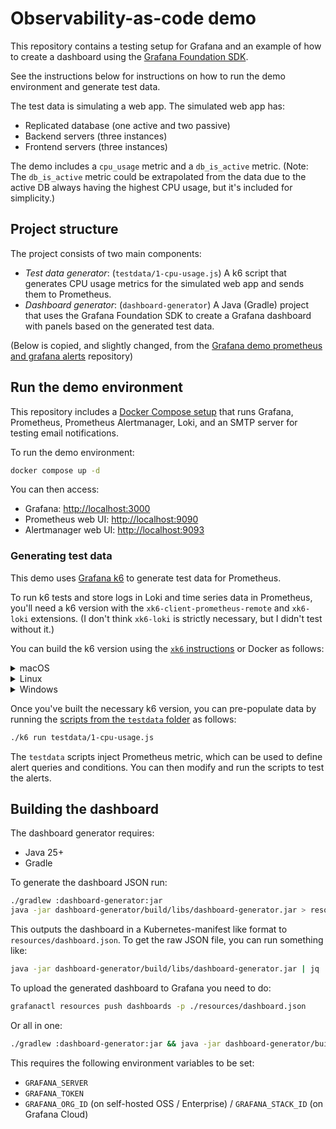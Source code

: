 # Observability-as-code demo

This repository contains a testing setup for Grafana and an example of how to create a dashboard using the [Grafana Foundation SDK](https://github.com/grafana/grafana-foundation-sdk).

See the instructions below for instructions on how to run the demo environment and generate test data.

The test data is simulating a web app. 
The simulated web app has:
- Replicated database (one active and two passive)
- Backend servers (three instances)
- Frontend servers (three instances)

The demo includes a `cpu_usage` metric and a `db_is_active` metric.
(Note: The `db_is_active` metric could be extrapolated from the data due to the active DB always having the highest CPU usage, but it's included for simplicity.)

## Project structure

The project consists of two main components:
- *Test data generator*: (`testdata/1-cpu-usage.js`) A k6 script that generates CPU usage metrics for the simulated web app and sends them to Prometheus.
- *Dashboard generator*: (`dashboard-generator`) A Java (Gradle) project that uses the Grafana Foundation SDK to create a Grafana dashboard with panels based on the generated test data.

(Below is copied, and slightly changed, from the [Grafana demo prometheus and grafana alerts](https://github.com/grafana/demo-prometheus-and-grafana-alerts) repository)

## Run the demo environment

This repository includes a [Docker Compose setup](./docker-compose.yaml) that runs Grafana, Prometheus, Prometheus Alertmanager, Loki, and an SMTP server for testing email notifications.

To run the demo environment:

```bash
docker compose up -d
```

You can then access:
- Grafana: [http://localhost:3000](http://localhost:3000/)
- Prometheus web UI: [http://localhost:9090](http://localhost:9090/)
- Alertmanager web UI: [http://localhost:9093](http://localhost:9093/)

### Generating test data

This demo uses [Grafana k6](https://grafana.com/docs/k6) to generate test data for Prometheus.

To run k6 tests and store logs in Loki and time series data in Prometheus, you'll need a k6 version with the `xk6-client-prometheus-remote` and `xk6-loki` extensions.
(I don't think `xk6-loki` is strictly necessary, but I didn't test without it.)

You can build the k6 version using the [`xk6` instructions](https://grafana.com/docs/k6/latest/extensions/build-k6-binary-using-go/) or Docker as follows:

<details>
  <summary>macOS</summary>

  ```bash
  docker run --rm -it -e GOOS=darwin -u "$(id -u):$(id -g)" -v "${PWD}:/xk6" \
    grafana/xk6 build v0.55.0 \
    --with github.com/grafana/xk6-client-prometheus-remote@v0.3.2 \
    --with github.com/grafana/xk6-loki@v1.0.0
  ```
</details>

<details>
  <summary>Linux</summary>

  ```bash
  docker run --rm -it -u "$(id -u):$(id -g)" -v "${PWD}:/xk6" \
    grafana/xk6 build v0.55.0 \
    --with github.com/grafana/xk6-client-prometheus-remote@v0.3.2 \
    --with github.com/grafana/xk6-loki@v1.0.0
  ```
</details>

<details>
  <summary>Windows</summary>

  ```bash
docker run --rm -it -e GOOS=windows -u "$(id -u):$(id -g)" -v "${PWD}:/xk6" `
  grafana/xk6 build v0.55.0 --output k6.exe `
  --with github.com/grafana/xk6-client-prometheus-remote@v0.3.2 `
  --with github.com/grafana/xk6-loki@v1.0.0
```

</details>


Once you've built the necessary k6 version, you can pre-populate data by running the [scripts from the `testdata` folder](./testdata/) as follows:

```bash
./k6 run testdata/1-cpu-usage.js
```

The `testdata` scripts inject Prometheus metric, which can be used to define alert queries and conditions. You can then modify and run the scripts to test the alerts.

## Building the dashboard
The dashboard generator requires:
- Java 25+
- Gradle

To generate the dashboard JSON run:
```bash
./gradlew :dashboard-generator:jar
java -jar dashboard-generator/build/libs/dashboard-generator.jar > resources/dashboard.json
```
This outputs the dashboard in a Kubernetes-manifest like format to `resources/dashboard.json`.
To get the raw JSON file, you can run something like:
```bash
java -jar dashboard-generator/build/libs/dashboard-generator.jar | jq '.spec' > resources/dashboard-raw.json
```

To upload the generated dashboard to Grafana you need to do:
```bash
grafanactl resources push dashboards -p ./resources/dashboard.json
```

Or all in one:
```bash
./gradlew :dashboard-generator:jar && java -jar dashboard-generator/build/libs/dashboard-generator.jar > resources/dashboard.json && grafanactl resources push dashboards -p ./resources/dashboard.json
```

This requires the following environment variables to be set:
- `GRAFANA_SERVER`
- `GRAFANA_TOKEN`
- `GRAFANA_ORG_ID` (on self-hosted OSS / Enterprise) / `GRAFANA_STACK_ID` (on Grafana Cloud) 